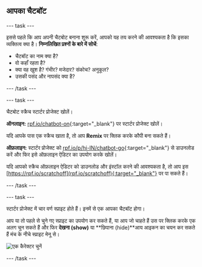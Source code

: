 ## आपका चैटबॉट

--- task ---

इससे पहले कि आप अपनी चैटबोट बनाना शुरू करें, आपको यह तय करने की आवश्यकता है कि इसका व्यक्तित्व क्या है। **निम्नलिखित प्रश्नों के बारे में सोचें**:

+ चैटबॉट का नाम क्या है?
+ वो कहाँ रहता है?
+ क्या वह खुश है? गंभीर? मजेदार? संकोच? अनुकूल?
+ उसकी पसंद और नापसंद क्या है?

--- /task ---

--- task ---

चैटबोट स्क्रैच स्टार्टर प्रोजेक्ट खोलें।

**ऑनलाइन:** [rpf.io/chatbot-on](http://rpf.io/chatbot-on){:target="_blank"} पर स्टार्टर प्रोजेक्ट खोलें।

यदि आपके पास एक स्क्रैच खाता है, तो आप **Remix** पर क्लिक करके कौपी बना सकते हैं।

**ऑफ़लाइन:** स्टार्टर प्रोजेक्ट को [rpf.io/p/hi-IN/chatbot-go](http://rpf.io/p/hi-IN/chatbot-go){:target="_blank"} से डाउनलोड करें और फिर इसे ऑफ़लाइन ऐडिटर का उपयोग करके खोलें।

यदि आपको स्क्रैच ऑफ़लाइन ऐडिटर को डाउनलोड और इंस्टॉल करने की आवश्यकता है, तो आप इस [https://rpf.io/scratchoff](rpf.io/scratchoff){:target="_blank"} पर पा सकते हैं।

--- /task ---

--- task ---

स्टार्टर प्रोजेक्ट में चार वर्ण स्प्राइट होते हैं। इनमें से एक आपका चैटबॉट होगा।

आप या तो पहले से चुने गए स्प्राइट का उपयोग कर सकते हैं, या आप जो चाहते हैं उस पर क्लिक करके एक अलग चुन सकते हैं और फिर **देखना (show)** या **छिपाना (hide)**आय आइकन का चयन कर सकते हैं मंच के नीचे स्प्राइट मेनू से।

![एक कैरेक्टर चुनें](images/chatbot-characters.png)

--- /task ---